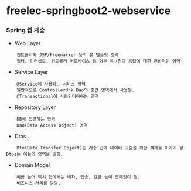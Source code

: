 # freelec-springboot2-webservice

### Spring 웹 계층

- Web Layer
```
    컨트롤러와 JSP/Freemarker 등의 뷰 템플릿 영역
    필터, 인터셉트, 컨트롤러 어드바이스 등 외부 유ㅛ청과 응답에 대한 전반적인 영역
```

- Service Layer
```
    @Service에 사용되는 서비스 영역
    일반적으로 Controllerdhk Dao의 중간 영역에서 사용됨.
    @Transactional이 사용되어야하는 영역 
```

- Repository Layer
```
    DB에 접근하는 영역
    Dao(Data Access Object) 영역
```

- Dtos
```
    Dto(Data Transfer Object)는 계층 간에 데이터 교환을 위한 객체를 이야기 함. Dtos는 이들의 영역을 말함.
```

- Domain Model
```
    예를 들어 택시 앱에서는 배차, 탑승, 요금 등이 도메인이 됨.
    비즈니스 처리를 담당.
```

